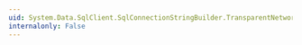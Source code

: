 ```yaml
---
uid: System.Data.SqlClient.SqlConnectionStringBuilder.TransparentNetworkIPResolution
internalonly: False
---
```

